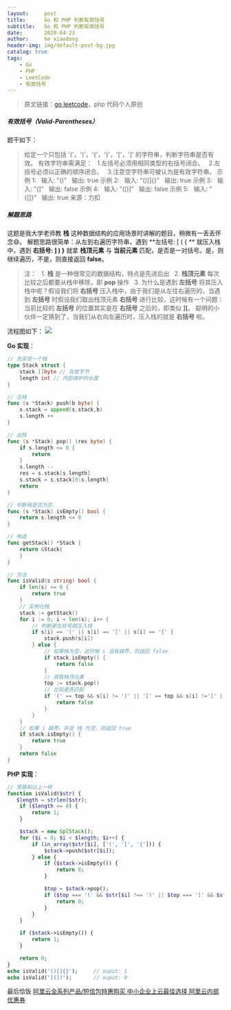 ```yaml
---
layout:     post
title:      Go 和 PHP 判断有效括号
subtitle:   Go 和 PHP 判断有效括号
date:       2020-04-23
author:     he xiaodong
header-img: img/default-post-bg.jpg
catalog: true
tags:
    - Go
    - PHP
    - LeetCode
    - 有效括号
---
```


> 原文链接：[go leetcode](https://github.com/wx-satellite/learning-algorithm)，php 代码个人原创

##### 有效括号（Valid-Parentheses）
题干如下：
> 给定一个只包括 '('，')'，'{'，'}'，'['，']' 的字符串，判断字符串是否有效。
有效字符串需满足：
&nbsp;&nbsp;1.左括号必须用相同类型的右括号闭合。
&nbsp;&nbsp;2.左括号必须以正确的顺序闭合。
&nbsp;&nbsp;3.注意空字符串可被认为是有效字符串。
示例 1:
&nbsp;&nbsp;输入: "()"
&nbsp;&nbsp;输出: true
示例 2:
&nbsp;&nbsp;输入: "()[]{}"
&nbsp;&nbsp;输出: true
示例 3:
&nbsp;&nbsp;输入: "(]"
&nbsp;&nbsp;输出: false
示例 4:
&nbsp;&nbsp;输入: "([)]"
&nbsp;&nbsp;输出: false
示例 5:
&nbsp;&nbsp;输入: "{[]}"
&nbsp;&nbsp;输出: true
来源：力扣

##### 解题思路
这题是我大学老师教 **栈** 这种数据结构的应用场景时讲解的题目，稍微有一丢丢怀念:smile:。
解题思路很简单：从左到右遍历字符串，遇到 **左括号:  [  (  { ** 就压入栈中，遇到 **右括号:  ]  )  }** 就拿 **栈顶元素** 与 **当前元素** 匹配，是否是一对括号。是，则继续遍历，不是，则直接返回 **false**。
> 注： 
&nbsp;&nbsp;1. **栈** 是一种很常见的数据结构，特点是先进后出
&nbsp;&nbsp;2. **栈顶元素** 每次比较之后都要从栈中移除，即 **pop** 操作
&nbsp;&nbsp;3. 为什么是遇到 **左括号** 将其压入栈中呢？假设我们将 **右括号** 压入栈中，由于我们是从左往右遍历的，当遇到 **左括号** 时假设我们取出栈顶元素 **右括号** 进行比较，这时候有一个问题：当前比较的 **左括号** 的位置其实是在 **右括号** 之后的，即类似 **][**。
聪明的小伙伴一定猜到了，当我们从右向左遍历时，压入栈的就是 **右括号** 啦。

流程图如下：
![](https://cdn.learnku.com/uploads/images/202004/15/21280/f63U1OLjQT.jpg!large)

**Go 实现**：
```go
// 先实现一个栈
type Stack struct {
    stack []byte // 存放字节
    length int // 内部维护的长度
}

// 压栈
func (s *Stack) push(b byte) {
    s.stack = append(s.stack,b)
    s.length ++
}

// 出栈
func (s *Stack) pop() (res byte) {
    if s.length <= 0 {
        return
    }
    s.length --
    res = s.stack[s.length]
    s.stack = s.stack[0:s.length]
    return
}

// 判断栈是否为空
func (s *Stack) isEmpty() bool {
    return s.length <= 0
}

// 构造
func getStack() *Stack {
    return &Stack{
    }
}

// 方法
func isValid(s string) bool {
    if len(s) <= 0 {
        return true
    }
    // 实例化栈
    stack := getStack()
    for i := 0; i < len(s); i++ {
        // 判断是左括号就压入栈
        if s[i] == '(' || s[i] == '[' || s[i] == '{' {
            stack.push(s[i])
        } else {
            // 如果栈为空，这时候 i 没有越界，则返回 false
            if stack.isEmpty() {
                return false
            }
            // 获取栈顶元素
            top := stack.pop()
            // 比较是否匹配
            if '(' == top && s[i] != ')' || '[' == top && s[i] !=']' || '{' == top && s[i] !='}'{
                return false
            }
        }
    }
    // 如果 i 越界，并且 栈 为空，则返回 true
    if stack.isEmpty() {
        return true
    }
    return false
}
```

**PHP 实现**：
```php
// 思路和以上一样
function isValid($str) {
   $length = strlen($str);
    if ($length <= 0) {
        return 1;
    }

    $stack = new SplStack();
    for ($i = 0; $i < $length; $i++) {
        if (in_array($str[$i], ['(', '[', '{'])) {
            $stack->push($str[$i]);
        } else {
            if ($stack->isEmpty()) {
                return 0;
            }

            $top = $stack->pop();
            if ($top === '(' && $str[$i] !== ')' || $top === '[' && $str[$i] !== ']' || $top === '{' && $str[$i] !== '}') {
                return 0;
            }
        }
    }

    if ($stack->isEmpty()) {
        return 1;
    }

    return 0;
}
echo isValid('()[]{}');     // ouput: 1
echo isValid('[(])');       // ouput: 0
```


最后恰饭 [阿里云全系列产品/短信包特惠购买 中小企业上云最佳选择 阿里云内部优惠券](https://www.aliyun.com/minisite/goods?userCode=0amqgcs9)